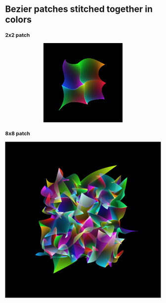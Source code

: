 # Bezier patches stitched together in colors

### 2x2 patch
<p align="center">
  <img src="bezier_patch_2x2.png" alt="bezier_patch_2x2" />
</p>

### 8x8 patch
<p align="center">
  <img src="bezier_patch_8x8.png" alt="bezier_patch_8x8" />
</p>
